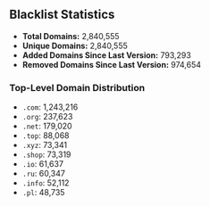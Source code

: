 ## Blacklist Statistics

- **Total Domains:** 2,840,555
- **Unique Domains:** 2,840,555
- **Added Domains Since Last Version:** 793,293
- **Removed Domains Since Last Version:** 974,654

### Top-Level Domain Distribution

-  `.com`: 1,243,216
-  `.org`: 237,623
-  `.net`: 179,020
-  `.top`: 88,068
-  `.xyz`: 73,341
-  `.shop`: 73,319
-  `.io`: 61,637
-  `.ru`: 60,347
-  `.info`: 52,112
-  `.pl`: 48,735
